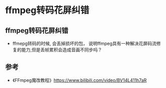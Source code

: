 # ffmpeg转码花屏纠错

## ffmpeg转码花屏纠错
- ffmepg转码的时候, 会丢掉损坏的包， 说明ffmpeg具有一种解决花屏码流修复的能力,但是丢帧累积会造成音画不同步吗？

## 参考
- 《FFmpeg魔改教程》https://www.bilibili.com/video/BV14L411h7aR